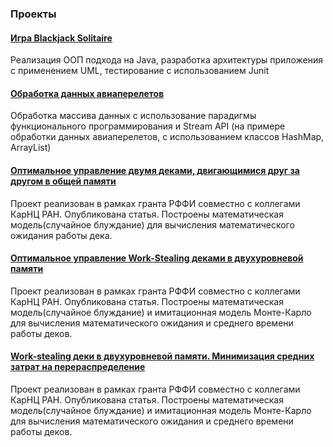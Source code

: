 ### Проекты ###
####  [Игра Blackjack Solitaire ](https://github.com/alazutina/BJS) ####
Реализация ООП подхода на Java, разработка архитектуры приложения с применением UML, тестирование с использованием Junit

#### [Обработка данных авиаперелетов](https://github.com/alazutina/dswa) ####
Обработка массива данных с использование парадигмы функционального программирования и Stream API (на примере обработки данных авиаперелетов, с использованием классов HashMap, ArrayList)

#### [Оптимальное управление двумя деками, двигающимися друг за другом в общей памяти](https://github.com/alazutina/Module-01) ####
Проект реализован в рамках гранта РФФИ совместно с коллегами КарНЦ РАН. Опубликована статья.
Построены математическая модель(случайное блуждание) для вычисления математического ожидания работы дека.

#### [Оптимальное управление Work-Stealing деками в двухуровневой памяти](https://github.com/alazutina/Module-02) ####
Проект реализован в рамках гранта РФФИ совместно с коллегами КарНЦ РАН. Опубликована статья.
Построены математическая модель(случайное блуждание) и имитационная модель Монте-Карло для вычисления математического ожидания и среднего времени работы деков.

#### [Work-stealing деки в двухуровневой памяти. Минимизация средних затрат на перераспределение](https://github.com/alazutina/Module-03) ####
Проект реализован в рамках гранта РФФИ совместно с коллегами КарНЦ РАН. Опубликована статья.
Построены математическая модель(случайное блуждание) и имитационная модель Монте-Карло для вычисления математического ожидания и среднего времени работы деков.
